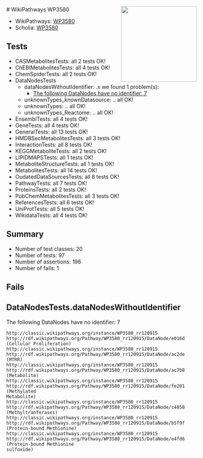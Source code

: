 <img style="float: right; width: 200px" src="https://upload.wikimedia.org/wikipedia/commons/thumb/8/83/Wplogo_with_text_500.png/640px-Wplogo_with_text_500.png" />
# WikiPathways WP3580

* WikiPathways: [WP3580](https://wikipathways.org/pathways/WP3580)
* Scholia: [WP3580](https://scholia.toolforge.org/wikipathways/WP3580)
## Tests
* CASMetabolitesTests: all 2 tests OK!
* ChEBIMetabolitesTests: all 4 tests OK!
* ChemSpiderTests: all 2 tests OK!
* DataNodesTests
    * dataNodesWithoutIdentifier: .x we found 1 problem(s):
        * [The following DataNodes have no identifier: 7](#d2d32fa6)
    * unknownTypes_knownDatasource: .. all OK!
    * unknownTypes: .. all OK!
    * unknownTypes_Reactome: .. all OK!
* EnsemblTests: all 4 tests OK!
* GeneTests: all 4 tests OK!
* GeneralTests: all 13 tests OK!
* HMDBSecMetabolitesTests: all 3 tests OK!
* InteractionTests: all 8 tests OK!
* KEGGMetaboliteTests: all 2 tests OK!
* LIPIDMAPSTests: all 1 tests OK!
* MetaboliteStructureTests: all 1 tests OK!
* MetabolitesTests: all 14 tests OK!
* OudatedDataSourcesTests: all 8 tests OK!
* PathwayTests: all 7 tests OK!
* ProteinsTests: all 2 tests OK!
* PubChemMetabolitesTests: all 3 tests OK!
* ReferencesTests: all 6 tests OK!
* UniProtTests: all 5 tests OK!
* WikidataTests: all 4 tests OK!


## Summary

* Number of test classes: 20
* Number of tests: 97
* Number of assertions: 196
* Number of fails: 1

## Fails

<a name="d2d32fa6" />

## DataNodesTests.dataNodesWithoutIdentifier

The following DataNodes have no identifier: 7
```
http://classic.wikipathways.org/instance/WP3580_rr120915 http://rdf.wikipathways.org/Pathway/WP3580_rr120915/DataNode/e016d (Cellular Proliferation)
http://classic.wikipathways.org/instance/WP3580_rr120915 http://rdf.wikipathways.org/Pathway/WP3580_rr120915/DataNode/ac2de (MTRR)
http://classic.wikipathways.org/instance/WP3580_rr120915 http://rdf.wikipathways.org/Pathway/WP3580_rr120915/DataNode/ac7b8 (Metabolite)
http://classic.wikipathways.org/instance/WP3580_rr120915 http://rdf.wikipathways.org/Pathway/WP3580_rr120915/DataNode/fe201 (Methylated
Metabolite)
http://classic.wikipathways.org/instance/WP3580_rr120915 http://rdf.wikipathways.org/Pathway/WP3580_rr120915/DataNode/c4850 (Methyltranferases)
http://classic.wikipathways.org/instance/WP3580_rr120915 http://rdf.wikipathways.org/Pathway/WP3580_rr120915/DataNode/b5f9f (Protein-bound Methionine)
http://classic.wikipathways.org/instance/WP3580_rr120915 http://rdf.wikipathways.org/Pathway/WP3580_rr120915/DataNode/e4fd6 (Protein-bound Methionine 
sulfoxide)
```

